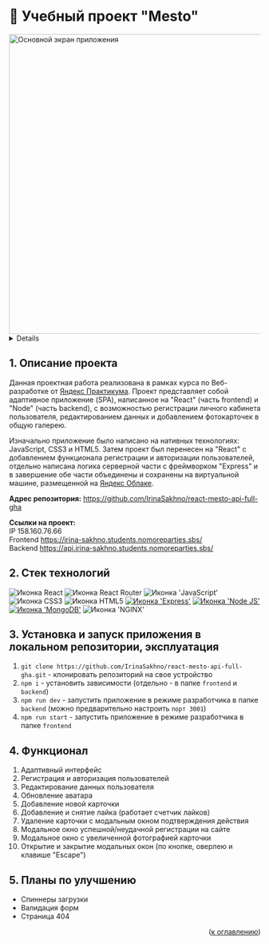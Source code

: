 <h1 align="left">📍 Учебный проект "Mesto"</h1>

<div align="left">
  <a href="https://irina-sakhno.students.nomoreparties.sbs/">
    <img width="600" alt="Основной экран приложения" src="https://github.com/IrinaSakhno/react-mesto-api-full-gha/assets/110684477/552fca68-c966-482a-8bed-16f5c9b0f029">
  </a>
</div>

<a name="summary">
  <details>
    <summary>Оглавление</summary>
    <ol>
      <li><a href="#project-description">Описание проекта</a></li>
      <li><a href="#technologies">Стек технологий</a></li>
      <li><a href="#installation">Установка и запуск приложения в локальном репозитории, эксплуатация</a></li>
      <li><a href="#functionality">Функционал</a></li>
      <li><a href="#enhancement">Планы по улучшению</a></li>
    </ol>
  </details>
</a>

<a name="project-description"><h2>1. Описание проекта</h2></a>
Данная проектная работа реализована в рамках курса по Веб-разработке от <a href="https://practicum.yandex.ru/">Яндекс Практикума</a>. Проект представляет собой адаптивное приложение (SPA), написанное на "React" (часть frontend) и "Node" (часть backend), с возможностью регистрации личного кабинета пользователя, редактированием данных и добавлением фотокарточек в общую галерею.

Изначально приложение было написано на нативных технологиях: JavaScript, CSS3 и HTML5. Затем проект был перенесен на "React" с добавлением функционала регистрации и авторизации пользователей, отдельно написана логика серверной части с фреймворком "Express" и в завершение обе части объединены и сохранены на виртуальной машине, размещенной на <a href="https://cloud.yandex.ru/">Яндекс Облаке</a>.

<b>Адрес репозитория:</b> https://github.com/IrinaSakhno/react-mesto-api-full-gha

<b>Ссылки на проект:</b>
<br>
IP 158.160.76.66
<br>
Frontend https://irina-sakhno.students.nomoreparties.sbs/
<br>
Backend https://api.irina-sakhno.students.nomoreparties.sbs/

<a name="technologies"><h2>2. Стек технологий</h2></a>
<span>
  <img src="https://img.shields.io/badge/React-20232A?style=for-the-badge&logo=react&logoColor=61DAFB" alt="Иконка React">
  <img src="https://img.shields.io/badge/React_Router-CA4245?style=for-the-badge&logo=react-router&logoColor=white" alt="Иконка React Router">
  <img src="https://img.shields.io/badge/JavaScript-323330?style=for-the-badge&logo=javascript&logoColor=F7DF1E" alt="Иконка 'JavaScript'">
  <img src="https://img.shields.io/badge/CSS3-1572B6?style=for-the-badge&logo=css3&logoColor=white" alt="Иконка CSS3">
  <img src="https://img.shields.io/badge/HTML5-E34F26?style=for-the-badge&logo=html5&logoColor=white" alt="Иконка HTML5">
  <a href=""><img src="https://img.shields.io/badge/Express.js-000000?style=for-the-badge&logo=express&logoColor=white" alt="Иконка 'Express'"></a>
  <a href=""><img src="https://img.shields.io/badge/Node.js-339933?style=for-the-badge&logo=nodedotjs&logoColor=white" alt="Иконка 'Node JS'"></a>
  <a href=""><img src="https://img.shields.io/badge/MongoDB-4EA94B?style=for-the-badge&logo=mongodb&logoColor=white" alt="Иконка 'MongoDB'"></a>
  <img src="https://img.shields.io/badge/Nginx-009639?style=for-the-badge&logo=nginx&logoColor=white" alt="Иконка 'NGINX'">
</span>


<a name="installation"><h2>3. Установка и запуск приложения в локальном репозитории, эксплуатация</h2></a>
1. `git clone https://github.com/IrinaSakhno/react-mesto-api-full-gha.git` - клонировать репозиторий на свое устройство
2. `npm i` - установить зависимости (отдельно - в папке `frontend` и `backend`)
3. `npm run dev` - запустить приложение в режиме разработчика в папке `backend` (можно предварительно настроить `порт 3001`)
4. `npm run start` - запустить приложение в режиме разработчика в папке `frontend`

<a name="functionality"><h2>4. Функционал</h2></a>
1. Адаптивный интерфейс 
2. Регистрация и авторизация пользователей
3. Редактирование данных пользователя
4. Обновление аватара
5. Добавление новой карточки
6. Добавление и снятие лайка (работает счетчик лайков)
7. Удаление карточки с модальным окном подтверждения действия
8. Модальное окно успешной/неудачной регистрации на сайте
9. Модальное окно с увеличенной фотографией карточки
10. Открытие и закрытие модальных окон (по кнопке, оверлею и клавише "Escape")

<a name="enhancement"><h2>5. Планы по улучшению</h2></a>
- Спиннеры загрузки
- Валидация форм
- Страница 404


<div align="right">(<a href="#summary">к оглавлению</a>)</div>


